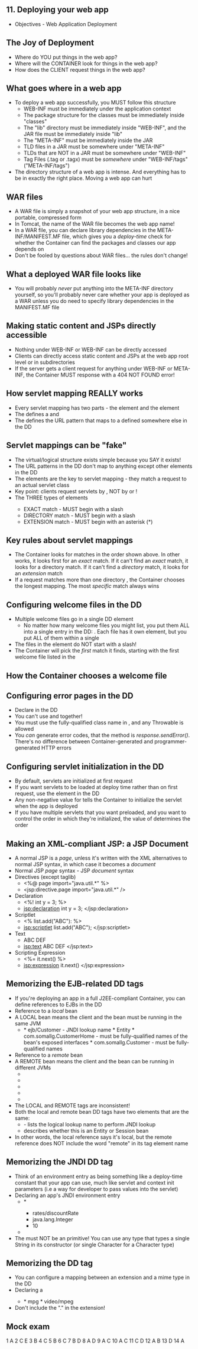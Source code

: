 ## 11. Deploying your web app
* Objectives - Web Application Deployment

## The Joy of Deployment
* Where do YOU put things in the web app?
* Where will the CONTAINER look for things in the web app?
* How does the CLIENT request things in the web app?

## What goes where in a web app
* To deploy a web app successfully, you MUST follow this structure
    * WEB-INF must be immediately under the application context
    * The package structure for the classes must be immediately inside "classes"
    * The "lib" directory must be immediately inside "WEB-INF", and the JAR file must be immediately inside "lib"
    * The "META-INF" must be immediately inside the JAR
    * TLD files in a JAR must be somewhere under "META-INF"
    * TLDs that are NOT in a JAR must be somewhere under "WEB-INF"
    * Tag Files (.tag or .tagx) must be *somewhere* under "WEB-INF/tags" ("META-INF/tags")
* The directory structure of a web app is intense. And everything has to be in exactly the right place. Moving a web app can hurt

## WAR files
* A WAR file is simply a snapshot of your web app structure, in a nice portable, compressed form
* In Tomcat, the name of the WAR file becomes the web app name!
* In a WAR file, you can declare library dependencies in the META-INF/MANIFEST.MF file, which gives you a *deploy-time* check for whether the Container can find the packages and classes our app depends on
* Don't be fooled by questions about WAR files... the rules don't change!

## What a deployed WAR file looks like
* You will probably *never* put anything into the META-INF directory yourself, so you'll probably never care whether your app is deployed as a WAR unless you do need to specify library dependencies in the MANIFEST.MF file

## Making static content and JSPs directly accessible
* Nothing under WEB-INF or WEB-INF can be directly accessed
* Clients can directly access static content and JSPs at the web app root level or in subdirectories
* If the server gets a client request for anything under WEB-INF or META-INF, the Container MUST response with a 404 NOT FOUND error!

## How servlet mapping REALLY works
* Every servlet mapping has two parts - the <servlet> element and the <servlet-mapping> element
* The <servlet> defines a <servlet-name> and <servlet-class>
* The <servlet-mapping> defines the URL pattern that maps to a <servlet-name> defined somewhere else in the DD

## Servlet mappings can be "fake"
* The virtual/logical structure exists simple because you SAY it exists!
* The URL patterns in the DD don't map to anything except other <servlet-name> elements in the DD
* The <servlet-name> elements are the key to servlet mapping - they match a request <url-pattern> to an actual servlet class
* Key point: clients request servlets by <url-pattern>, NOT by <servlet-name> or <servlet-class>!
* The THREE types of <url-pattern> elements
    * EXACT match - MUST begin with a slash
    * DIRECTORY match - MUST begin with a slash
    * EXTENSION match - MUST begin with an asterisk (*)

## Key rules about servlet mappings
* The Container looks for matches in the order shown above. In other works, it looks first for an *exact* match. If it can't find an *exact* match, it looks for a directory match. If it can't find a *directory* match, it looks for an *extension* match
* If a request matches more than one directory <url-pattern>, the Container chooses the longest mapping. The most *specific* match always wins

## Configuring welcome files in the DD    
* Multiple welcome files go in a single DD element
    * No matter how many welcome files you might list, you put them ALL into a single entry in the DD: <welcome-file-list>. Each file has it own <welcome-file> element, but you put ALL of them within a single <welcome-file-list>
* The files in the <welcome-file> element do NOT start with a slash!
* The Container will pick the *first* match it finds, starting with the first welcome file listed in the <welcome-file-list>

## How the Container chooses a welcome file

## Configuring error pages in the DD
* Declare <error-page> in the DD
* You can't use <error-code> and <exception-type> together!
* You must use the fully-qualified class name in <exception-type>, and any Throwable is allowed
* You *can* generate error codes, that the method is *response.sendError()*. There's no difference between Container-generated and programmer-generated HTTP errors

## Configuring servlet initialization in the DD
* By default, servlets are initialized at first request
* If you want servlets to be loaded at deploy time rather than on first request, use the <load-on-startup> element in the DD
* Any non-negative value for <load-on-startup> tells the Container to initialize the servlet when the app is deployed
* If you have multiple servlets that you want preloaded, and you want to control the order in which they're initialized, the value of <load-on-startup> determines the order

## Making an XML-compliant JSP: a JSP Document
* A normal JSP is a *page*, unless it's written with the XML alternatives to normal JSP syntax, in which case it becomes a *document*
* Normal JSP *page* syntax - JSP *document* syntax
* Directives (except taglib)
    * <%@ page import="java.util.*" %>
    * <jsp:directive.page import="java.util.*" />
* Declaration
    * <%! int y = 3; %>
    * <jsp:declaration> int y = 3; </jsp:declaration>
* Scriptlet
    * <% list.add("ABC"): %>
    * <jsp:scriptlet> list.add("ABC"); </jsp:scriptlet>
* Text
    * ABC DEF
    * <jsp:text> ABC DEF </jsp:text>
* Scripting Expression
    * <%= it.next() %>
    * <jsp:expression> it.next() </jsp:expression>
    
## Memorizing the EJB-related DD tags
* If you're deploying an app in a full J2EE-compliant Container, you can define references to EJBs in the DD
* Reference to a *local* bean
* A LOCAL bean means the client and the bean must be running in the same JVM
    * <ejb-local-ref>
        * <ejb-ref-name>ejb/Customer</ejb-ref-name> - JNDI lookup name
        * <ejb-ref-type>Entity</ejb-ref-type>
        * <local-home>com.somallg.CustomerHome</local-home> - must be fully-qualified names of the bean's exposed interfaces
        * <local>com.somallg.Customer</local> - must be fully-qualified names
* Reference to a *remote* bean
* A REMOTE bean means the client and the bean can be running in different JVMs
    * <ejb-ref>
    * <ejb-ref-name>
    * <ejb-ref-type>
    * <home>
    * <remote>
* The LOCAL and REMOTE tags are inconsistent!
* Both the local and remote bean DD tags have two elements that are the same:
    * <ejb-ref-name> - lists the logical lookup name to perform JNDI lookup
    * <ejb-ref-type> describes whether this is an Entity or Session bean
* In other words, the local reference says it's local, but the remote reference does NOT include the word "remote" in its tag element name    

## Memorizing the JNDI <env-entry> DD tag
* Think of an environment entry as being something like a deploy-time constant that your app can use, much like servlet and context init parameters (i.e a way for developer to pass values into the servlet)
* Declaring an app's JNDI environment entry
    * *<env-entry>
        * <env-entry-name>rates/discountRate</env-entry-name>
        * <env-entry-type>java.lang.Integer</env-entry-type>
        * <env-entry-value>10</env-entry-value>
    * </env-entry>
* The <env-entry-type> must NOT be an primitive! You can use any type that types a single String in its constructor (or single Character for a Character type)

## Memorizing the <mime-mapping> DD tag
* You can configure a mapping between an extension and a mime type in the DD
* Declaring a <mime-mapping>
    * <mime-mapping>
        * <extension>mpg</extension>
        * <mime-type>video/mpeg</mime-type>
* Don't include the "." in the extension!        

## Mock exam
1 A
2 C E
3 B
4 C
5 B 
6 C
7 B D
8 A D
9 A C
10 A C 
11 C D 
12 A B
13 D
14 A